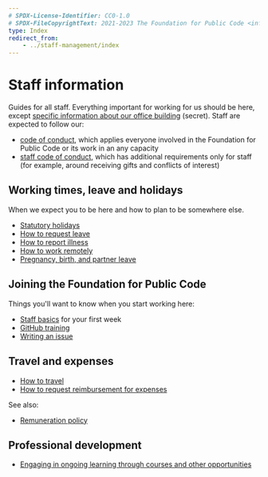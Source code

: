 ```yaml
---
# SPDX-License-Identifier: CC0-1.0
# SPDX-FileCopyrightText: 2021-2023 The Foundation for Public Code <info@publiccode.net>
type: Index
redirect_from:
    - ../staff-management/index
---
```


# Staff information

Guides for all staff.
Everything important for working for us should be here, except [specific information about our office building](https://docs.google.com/document/d/1KJx7p1ep8MEYQ6YmQc4iJesLCRP8UmGAHL3PiZBs-GE/edit) (secret).
Staff are expected to follow our:

* [code of conduct](../../CODE_OF_CONDUCT.md), which applies everyone involved in the Foundation for Public Code or its work in an any capacity
* [staff code of conduct](../../organization/staff-code-of-conduct.md), which has additional requirements only for staff (for example, around receiving gifts and conflicts of interest)

## Working times, leave and holidays

When we expect you to be here and how to plan to be somewhere else.

* [Statutory holidays](../../organization/yearly-schedule.md)
* [How to request leave](leave.md)
* [How to report illness](sickness.md)
* [How to work remotely](remote-working.md)
* [Pregnancy, birth, and partner leave](parental-leave.md)

## Joining the Foundation for Public Code

Things you'll want to know when you start working here:

* [Staff basics](../../contributor-guides/for-staff.md) for your first week
* [GitHub training](../trainings/github-for-newcomers.md)
* [Writing an issue](../trainings/writing-issues.md)

## Travel and expenses

* [How to travel](travel.md)
* [How to request reimbursement for expenses](expense.md)

See also:

* [Remuneration policy](../../organization/remuneration-policy.md)

## Professional development

* [Engaging in ongoing learning through courses and other opportunities](request-professional-development.md)
